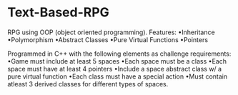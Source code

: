 # Text-Based-RPG

RPG using OOP (object oriented programming).</n>
Features:</n>
	•Inheritance
	•Polymorphism
	•Abstract Classes
	•Pure Virtual Functions
	•Pointers
	
Programmed in C++ with the following elements as challenge requirements:</n>
  •Game must include at least 5 spaces
  •Each space must be a class
  •Each space must have at least 4 pointers
  •Include a space abstract class w/ a pure virtual function
  •Each class must have a special action
  •Must contain atleast 3 derived classes for different types of spaces.
